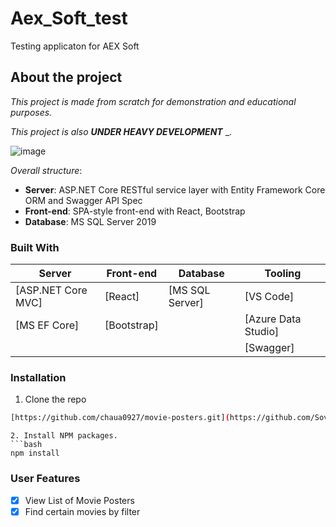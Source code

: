 # Aex_Soft_test

Testing applicaton for AEX Soft

## About the project

_This project is made from scratch for demonstration and educational purposes._

_This project is also_ ___UNDER HEAVY DEVELOPMENT___ _.

![image](https://user-images.githubusercontent.com/90443769/180435125-167bbe1f-2a01-44f6-b19e-73442b2b2dc6.png)

_Overall structure_:

* __Server__: ASP.NET Core RESTful service layer with Entity Framework Core ORM and Swagger API Spec
* __Front-end__: SPA-style front-end with React, Bootstrap
* __Database__: MS SQL Server 2019

### Built With
| Server | Front-end | Database | Tooling |
| ---  | --- | --- | --- |
[ASP.NET Core MVC]|[React]|[MS SQL Server]|[VS Code]
[MS EF Core]|[Bootstrap] ||[Azure Data Studio]
||||[Swagger]


### Installation
1. Clone the repo
```bash
[https://github.com/chaua0927/movie-posters.git](https://github.com/Sovngarded/Aex_Soft_test)
```

```
2. Install NPM packages.
```bash
npm install
```

### User Features

- [x] View List of Movie Posters
- [x] Find certain movies by filter
